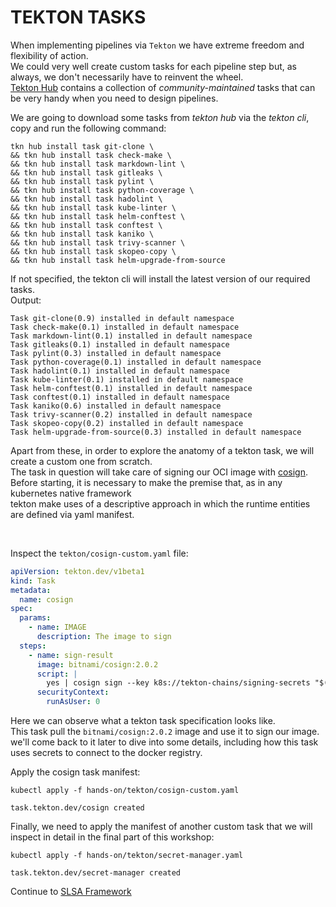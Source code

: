 # TEKTON TASKS

When implementing pipelines via `Tekton` we have extreme freedom and flexibility of action.  
We could very well create custom tasks for each pipeline step but, as always, we don't necessarily have to reinvent the wheel.  
[Tekton Hub](https://hub.tekton.dev/) contains a collection of *community-maintained* tasks that can be very handy when you need to design pipelines.  

We are going to download some tasks from *tekton hub* via the *tekton cli*, copy and run the following command:  
```console
tkn hub install task git-clone \
&& tkn hub install task check-make \
&& tkn hub install task markdown-lint \
&& tkn hub install task gitleaks \
&& tkn hub install task pylint \
&& tkn hub install task python-coverage \
&& tkn hub install task hadolint \
&& tkn hub install task kube-linter \
&& tkn hub install task helm-conftest \
&& tkn hub install task conftest \
&& tkn hub install task kaniko \
&& tkn hub install task trivy-scanner \
&& tkn hub install task skopeo-copy \
&& tkn hub install task helm-upgrade-from-source
```  

If not specified, the tekton cli will install the latest version of our required tasks.  
Output:
```console
Task git-clone(0.9) installed in default namespace
Task check-make(0.1) installed in default namespace
Task markdown-lint(0.1) installed in default namespace
Task gitleaks(0.1) installed in default namespace
Task pylint(0.3) installed in default namespace
Task python-coverage(0.1) installed in default namespace
Task hadolint(0.1) installed in default namespace
Task kube-linter(0.1) installed in default namespace
Task helm-conftest(0.1) installed in default namespace
Task conftest(0.1) installed in default namespace
Task kaniko(0.6) installed in default namespace
Task trivy-scanner(0.2) installed in default namespace
Task skopeo-copy(0.2) installed in default namespace
Task helm-upgrade-from-source(0.3) installed in default namespace
```  

Apart from these, in order to explore the anatomy of a tekton task, we will create a custom one from scratch.  
The task in question will take care of signing our OCI image with [cosign](https://docs.sigstore.dev/cosign/overview/).  
Before starting, it is necessary to make the premise that, as in any kubernetes native framework  
tekton make uses of a descriptive approach in which the runtime entities are defined via yaml manifest.  

<br/>

Inspect the `tekton/cosign-custom.yaml` file:  
```yaml
apiVersion: tekton.dev/v1beta1
kind: Task
metadata:
  name: cosign
spec:
  params:
    - name: IMAGE
      description: The image to sign
  steps:
    - name: sign-result
      image: bitnami/cosign:2.0.2
      script: |
        yes | cosign sign --key k8s://tekton-chains/signing-secrets "$(params.IMAGE)"
      securityContext:
        runAsUser: 0
```  
Here we can observe what a tekton task specification looks like.  
This task pull the `bitnami/cosign:2.0.2` image and use it to sign our image.  
we'll come back to it later to dive into some details, including how this task uses secrets to connect to the docker registry.  

Apply the cosign task manifest:  
```console
kubectl apply -f hands-on/tekton/cosign-custom.yaml

task.tekton.dev/cosign created
```  

Finally, we need to apply the manifest of another custom task that we will inspect in detail in the final part of this workshop:
```console
kubectl apply -f hands-on/tekton/secret-manager.yaml

task.tekton.dev/secret-manager created
```  

Continue to [SLSA Framework](06-slsa-framework.md)
